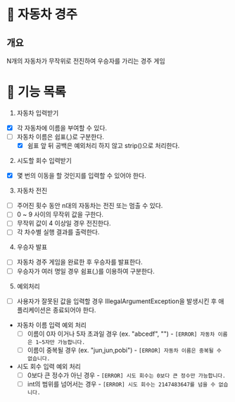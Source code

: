 # 🏁 자동차 경주

## 개요
N개의 자동차가 무작위로 전진하여 우승자를 가리는 경주 게임

# 📝 기능 목록
1. 자동차 입력받기
- [x] 각 자동차에 이름을 부여할 수 있다.
- [ ] 자동차 이름은 쉽표(,)로 구분한다.
  - [x] 쉼표 앞 뒤 공백은 예외처리 하지 않고 strip()으로 처리한다.

2. 시도할 회수 입력받기
- [x] 몇 번의 이동을 할 것인지를 입력할 수 있어야 한다.

3. 자동차 전진
- [ ] 주어진 횟수 동안 n대의 자동차는 전진 또는 멈출 수 있다.
- [ ] 0 ~ 9 사이의 무작위 값을 구한다.
- [ ] 무작위 값이 4 이상일 경우 전진한다.
- [ ] 각 차수별 실행 결과를 출력한다.

4. 우승자 발표
- [ ] 자동차 경주 게임을 완료한 후 우승자를 발표한다.
- [ ] 우승자가 여러 명일 경우 쉼표(,)를 이용하여 구분한다.

5. 예외처리
- [ ] 사용자가 잘못된 값을 입력할 경우 IllegalArgumentException을 발생시킨 후 애플리케이션은 종료되어야 한다.
- 자동차 이름 입력 예외 처리
  - [ ] 이름이 0자 이거나 5자 초과일 경우 (ex. "abcedf", "") - `[ERROR] 자동차 이름은 1~5자만 가능합니다.` 
  - [ ] 이름이 중복될 경우 (ex. "jun,jun,pobi") - `[ERROR] 자동차 이름은 중복될 수 없습니다.`
- 시도 회수 입력 예외 처리
  - [ ] 0보다 큰 정수가 아닌 경우 - `[ERROR] 시도 회수는 0보다 큰 정수만 가능합니다.`
  - [ ] int의 범위를 넘어서는 경우 - `[ERROR] 시도 회수는 2147483647를 넘을 수 없습니다.`